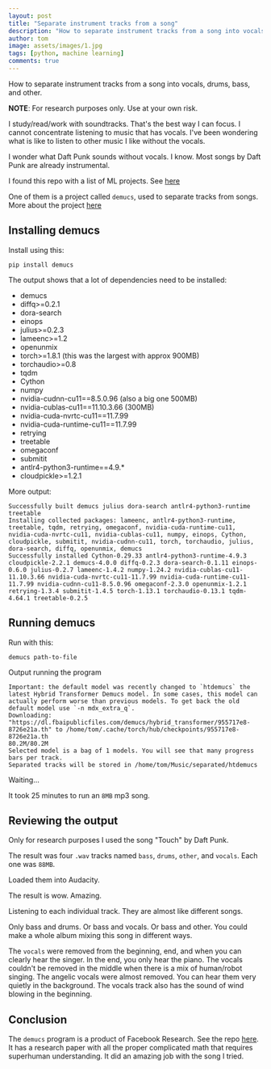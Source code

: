 ```yaml
---
layout: post
title: "Separate instrument tracks from a song"
description: "How to separate instrument tracks from a song into vocals, drums, bass, and other."
author: tom
image: assets/images/1.jpg
tags: [python, machine learning]
comments: true
---
```


How to separate instrument tracks from a song into vocals, drums, bass, and other.

**NOTE**: For research purposes only. Use at your own risk.

I study/read/work with soundtracks. That's the best way I can focus. I cannot concentrate listening to music that has vocals. I've been wondering what is like to listen to other music I like without the vocals.

I wonder what Daft Punk sounds without vocals. I know. Most songs by Daft Punk are already instrumental.

I found this repo with a list of ML projects. See [here](https://github.com/dvschultz/ml-art-colabs)

One of them is a project called `demucs`, used to separate tracks from songs. More about the project [here](https://pypi.org/project/demucs/)

## Installing demucs

Install using this:

    pip install demucs
    
The output shows that a lot of dependencies need to be installed:

* demucs
* diffq>=0.2.1
* dora-search
* einops
* julius>=0.2.3
* lameenc>=1.2
* openunmix
* torch>=1.8.1 (this was the largest with approx 900MB)
* torchaudio>=0.8
* tqdm
* Cython
* numpy
* nvidia-cudnn-cu11==8.5.0.96 (also a big one 500MB)
* nvidia-cublas-cu11==11.10.3.66 (300MB)
* nvidia-cuda-nvrtc-cu11==11.7.99
* nvidia-cuda-runtime-cu11==11.7.99
* retrying
* treetable
* omegaconf
* submitit
* antlr4-python3-runtime==4.9.*
* cloudpickle>=1.2.1

More output:

	Successfully built demucs julius dora-search antlr4-python3-runtime treetable
	Installing collected packages: lameenc, antlr4-python3-runtime, treetable, tqdm, retrying, omegaconf, nvidia-cuda-runtime-cu11, nvidia-cuda-nvrtc-cu11, nvidia-cublas-cu11, numpy, einops, Cython, cloudpickle, submitit, nvidia-cudnn-cu11, torch, torchaudio, julius, dora-search, diffq, openunmix, demucs
	Successfully installed Cython-0.29.33 antlr4-python3-runtime-4.9.3 cloudpickle-2.2.1 demucs-4.0.0 diffq-0.2.3 dora-search-0.1.11 einops-0.6.0 julius-0.2.7 lameenc-1.4.2 numpy-1.24.2 nvidia-cublas-cu11-11.10.3.66 nvidia-cuda-nvrtc-cu11-11.7.99 nvidia-cuda-runtime-cu11-11.7.99 nvidia-cudnn-cu11-8.5.0.96 omegaconf-2.3.0 openunmix-1.2.1 retrying-1.3.4 submitit-1.4.5 torch-1.13.1 torchaudio-0.13.1 tqdm-4.64.1 treetable-0.2.5

## Running demucs

Run with this:

    demucs path-to-file

Output running the program

	Important: the default model was recently changed to `htdemucs` the latest Hybrid Transformer Demucs model. In some cases, this model can actually perform worse than previous models. To get back the old default model use `-n mdx_extra_q`.
	Downloading: "https://dl.fbaipublicfiles.com/demucs/hybrid_transformer/955717e8-8726e21a.th" to /home/tom/.cache/torch/hub/checkpoints/955717e8-8726e21a.th
	80.2M/80.2M
	Selected model is a bag of 1 models. You will see that many progress bars per track.
	Separated tracks will be stored in /home/tom/Music/separated/htdemucs

Waiting...

It took 25 minutes to run an `8MB` mp3 song.

## Reviewing the output

Only for research purposes I used the song "Touch" by Daft Punk.

The result was four `.wav` tracks named `bass`, `drums`, `other`, and `vocals`. Each one was `88MB`.

Loaded them into Audacity.

The result is wow. Amazing.

Listening to each individual track. They are almost like different songs.

Only bass and drums. Or bass and vocals. Or bass and other. You could make a whole album mixing this song in different ways.

The `vocals` were removed from the beginning, end, and when you can clearly hear the singer. In the end, you only hear the piano. The vocals couldn't be removed in the middle when there is a mix of human/robot singing. The angelic vocals were almost removed. You can hear them very quietly in the background. The vocals track also has the sound of wind blowing in the beginning.

## Conclusion

The `demucs` program is a product of Facebook Research. See the repo [here](https://github.com/facebookresearch/demucs). It has a research paper with all the proper complicated math that requires superhuman understanding. It did an amazing job with the song I tried.